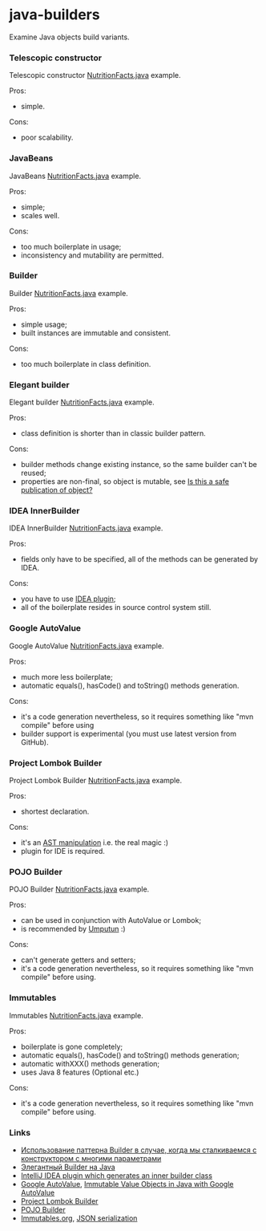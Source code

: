 # java-builders

Examine Java objects build variants.

### Telescopic constructor

Telescopic constructor [NutritionFacts.java](src/main/java/a_telescopic_constructor/NutritionFacts.java) example.

Pros:
* simple.

Cons:
* poor scalability.

### JavaBeans

JavaBeans [NutritionFacts.java](src/main/java/b_javabeans/NutritionFacts.java) example.

Pros:
* simple;
* scales well.

Cons:
* too much boilerplate in usage;
* inconsistency and mutability are permitted.

### Builder

Builder [NutritionFacts.java](src/main/java/c_builder/NutritionFacts.java) example.

Pros:
* simple usage;
* built instances are immutable and consistent.

Cons:
* too much boilerplate in class definition.

### Elegant builder

Elegant builder [NutritionFacts.java](src/main/java/d_elegant_builder/NutritionFacts.java) example.

Pros:
* class definition is shorter than in classic builder pattern.

Cons:
* builder methods change existing instance, so the same builder can't be reused;
* properties are non-final, so object is mutable, see [Is this a safe publication of object?](http://stackoverflow.com/a/10301179/981083)
 
### IDEA InnerBuilder

IDEA InnerBuilder [NutritionFacts.java](src/main/java/e_idea_innerbuilder/NutritionFacts.java) example.

Pros:
* fields only have to be specified, all of the methods can be generated by IDEA.

Cons:
* you have to use [IDEA plugin](https://github.com/analytically/innerbuilder);
* all of the boilerplate resides in source control system still.

### Google AutoValue

Google AutoValue [NutritionFacts.java](src/main/java/f_auto_value/NutritionFacts.java) example.

Pros:
* much more less boilerplate;
* automatic equals(), hasCode() and toString() methods generation.

Cons:
* it's a code generation nevertheless, so it requires something like "mvn compile" before using
* builder support is experimental (you must use latest version from GitHub).
 
### Project Lombok Builder

Project Lombok Builder [NutritionFacts.java](src/main/java/g_lombok/NutritionFacts.java) example.

Pros:
* shortest declaration.

Cons:
* it's an [AST manipulation](http://notatube.blogspot.ru/2010/11/project-lombok-trick-explained.html) i.e. the real magic :)
* plugin for IDE is required.

### POJO Builder
 
POJO Builder [NutritionFacts.java](src/main/java/h_pojo_builder/NutritionFacts.java) example.

Pros:
* can be used in conjunction with AutoValue or Lombok;
* is recommended by [Umputun](http://www.umputun.com/) :)

Cons:
* can't generate getters and setters;
* it's a code generation nevertheless, so it requires something like "mvn compile" before using.

### Immutables

Immutables [NutritionFacts.java](src/main/java/immutables/NutritionFacts.java) example.

Pros:
* boilerplate is gone completely;
* automatic equals(), hasCode() and toString() methods generation;
* automatic withXXX() methods generation;
* uses Java 8 features (Optional etc.)

Cons:
* it's a code generation nevertheless, so it requires something like "mvn compile" before using.

### Links

* [Использование паттерна Builder в случае, когда мы сталкиваемся с конструктором с многими параметрами](http://habrahabr.ru/post/86252/)
* [Элегантный Builder на Java](http://habrahabr.ru/post/244521/)
* [IntelliJ IDEA plugin which generates an inner builder class](https://github.com/analytically/innerbuilder)
* [Google AutoValue](https://github.com/google/auto/tree/master/value), [Immutable Value Objects in Java with Google AutoValue](http://labs.encoded.io/2015/01/25/immutable-value-objects-in-java-with-google-autovalue/)
* [Project Lombok Builder](http://projectlombok.org/features/Builder.html)
* [POJO Builder](https://github.com/mkarneim/pojobuilder)
* [Immutables.org](http://immutables.github.io/), [JSON serialization](http://immutables.github.io/json.html)
